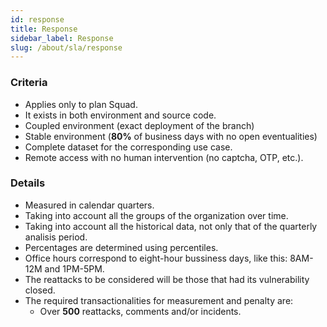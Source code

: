 ```yaml
---
id: response
title: Response
sidebar_label: Response
slug: /about/sla/response
---
```


### Criteria

- Applies only
  to plan Squad.
- It exists
  in both environment
  and source code.
- Coupled environment
  (exact deployment of the branch)
- Stable environment
  (**80%** of business days
  with no open eventualities)
- Complete dataset
  for the corresponding use case.
- Remote access with no human intervention
  (no captcha, OTP, etc.).

### Details

- Measured in
  calendar quarters.
- Taking into account
  all the groups
  of the organization
  over time.
- Taking into account
  all the historical data,
  not only that of
  the quarterly analisis period.
- Percentages are determined
  using percentiles.
- Office hours correspond to
  eight-hour bussiness days,
  like this:
  8AM-12M and 1PM-5PM.
- The reattacks to be considered
  will be those that had
  its vulnerability closed.
- The required transactionalities
  for measurement and penalty are:
    - Over **500** reattacks,
      comments 
      and/or incidents.
